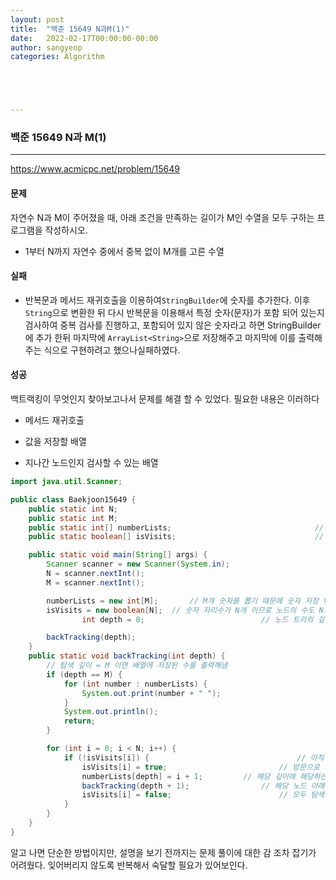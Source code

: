 ```yaml
---
layout: post
title:  "백준 15649 N과M(1)"
date:   2022-02-17T00:00:00-00:00
author: sangyeop
categories: Algorithm





---
```






### 백준 15649 N과 M(1)

------

https://www.acmicpc.net/problem/15649

#### 문제

자연수 N과 M이 주어졌을 때, 아래 조건을 만족하는 길이가 M인 수열을 모두 구하는 프로그램을 작성하시오.

- 1부터 N까지 자연수 중에서 중복 없이 M개를 고른 수열





#### 실패

- 반복문과 메서드 재귀호출을 이용하여`StringBuilder`에 숫자를 추가한다. 이후 `String`으로 변환한 뒤 다시 반복문을 이용해서 특정 숫자(문자)가 포함 되어 있는지 검사하여 중복 검사를 진행하고, 포함되어 있지 않은 숫자라고 하면 StringBuilder에 추가 한뒤 마지막에 `ArrayList<String>`으로 저장해주고 마지막에 이를 출력해주는 식으로 구현하려고 했으나실패하였다.



#### 성공

백트랙킹이 무엇인지 찾아보고나서 문제를 해결 할 수 있었다. 필요한 내용은 이러하다

- 메서드 재귀호출

- 값을 저장할 배열
- 지나간 노드인지 검사할 수 있는 배열

```java
import java.util.Scanner;

public class Baekjoon15649 {
    public static int N;
    public static int M;
    public static int[] numberLists;								// 숫자를 저장할 배열
    public static boolean[] isVisits;								// 방문한 노드인지 검사할 배열

    public static void main(String[] args) {
        Scanner scanner = new Scanner(System.in);
        N = scanner.nextInt();
        M = scanner.nextInt();

        numberLists = new int[M];		// M개 숫자를 뽑기 때문에 숫자 저장 배열 크기 또한 M
        isVisits = new boolean[N];	// 숫자 자리수가 N개 이므로 노드의 수도 N개 
				int depth = 0;							// 노드 트리의 깊이 ex) 1 - 2 - 3 - 4 이면 트리의 깊이는 0 - 1 - 2 - 3 이다

        backTracking(depth);
    }
    public static void backTracking(int depth) {
      	// 탐색 깊이 = M 이면 배열에 저장된 수를 출력해냄
        if (depth == M) {
            for (int number : numberLists) {
                System.out.print(number + " ");
            }
            System.out.println();
            return;
        }

        for (int i = 0; i < N; i++) {
            if (!isVisits[i]) {									// 아직 방문하지 않았다면
                isVisits[i] = true;							// 방문으로 체크하고
                numberLists[depth] = i + 1;			// 해당 깊이에 해당하는 인덱스를 배열 값에 i+1 부터 저장
                backTracking(depth + 1);				// 해당 노드 아래 깊이에 있는 노드를 탐색하기 위해 재귀 호출
                isVisits[i] = false;						// 모두 탐색했으면 방문 값들을 초기화
            }
        }
    }
}
```



알고 나면 단순한 방법이지만, 설명을 보기 전까지는 문제 풀이에 대한 감 조차 잡기가 어려웠다. 잊어버리지 않도록 반복해서 숙달할 필요가 있어보인다.